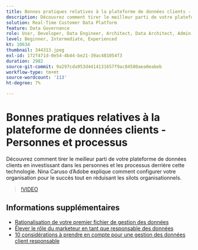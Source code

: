 ```yaml
---
title: Bonnes pratiques relatives à la plateforme de données clients - Personnes et processus
description: Découvrez comment tirer le meilleur parti de votre plateforme de données clients en investissant dans les personnes et les processus derrière cette technologie. Nina Caruso d’Adobe explique comment configurer votre organisation ... (Les descriptions doivent comporter entre 60 et 160 caractères)
solution: Real-Time Customer Data Platform
feature: Data Governance
role: User, Developer, Data Engineer, Architect, Data Architect, Admin, Leader
level: Beginner, Intermediate, Experienced
kt: 10634
thumbnail: 344313.jpeg
exl-id: 172f471d-0e54-4b44-be21-39ac481054f3
duration: 2982
source-git-commit: 9a297cda953d4414131657f9ac84580aea0eabeb
workflow-type: tm+mt
source-wordcount: '113'
ht-degree: 7%

---
```


# Bonnes pratiques relatives à la plateforme de données clients - Personnes et processus

Découvrez comment tirer le meilleur parti de votre plateforme de données clients en investissant dans les personnes et les processus derrière cette technologie. Nina Caruso d’Adobe explique comment configurer votre organisation pour le succès tout en réduisant les silots organisationnels.

>[!VIDEO](https://video.tv.adobe.com/v/344313/?quality=12&learn=on)

## Informations supplémentaires 

* [Rationalisation de votre premier fichier de gestion des données](first-mile.md)
* [Élever le rôle du marketeur en tant que responsable des données](https://experienceleague.adobe.com/docs/platform-learn/tutorials/privacy/elevating-the-marketers-role-as-a-data-steward.html?lang=fr)
* [10 considérations à prendre en compte pour une gestion des données client responsable](https://experienceleague.adobe.com/docs/platform-learn/tutorials/privacy/ten-considerations-for-responsible-customer-data-management.html?lang=fr)
